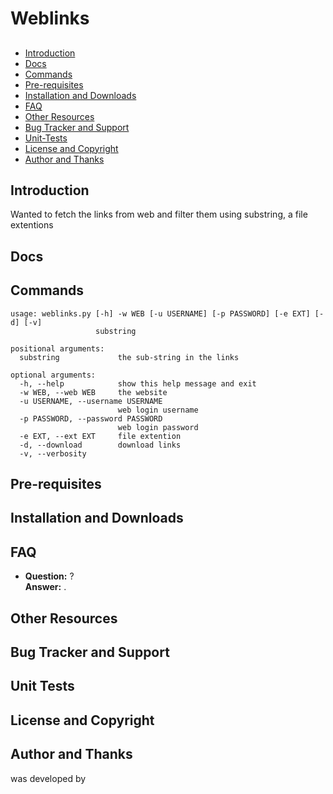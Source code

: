 # Weblinks

## <add-badges>

- [Introduction](#introduction)
- [Docs](#docs)
- [Commands](#commands)
- [Pre-requisites](#pre-requisites)
- [Installation and Downloads](#installation-and-downloads)
- [FAQ](#faq)
- [Other Resources](#other-resources)
- [Bug Tracker and Support](#bug-tracker-and-support)
- [Unit-Tests](#unit-tests)
- [License and Copyright](#license-and-copyright)
- [Author and Thanks](#author-and-thanks)

## Introduction

Wanted to fetch the links from web and filter them using substring, a file extentions

## Docs

## Commands

```
usage: weblinks.py [-h] -w WEB [-u USERNAME] [-p PASSWORD] [-e EXT] [-d] [-v]
                   substring

positional arguments:
  substring             the sub-string in the links

optional arguments:
  -h, --help            show this help message and exit
  -w WEB, --web WEB     the website
  -u USERNAME, --username USERNAME
                        web login username
  -p PASSWORD, --password PASSWORD
                        web login password
  -e EXT, --ext EXT     file extention
  -d, --download        download links
  -v, --verbosity
```

## Pre-requisites

## Installation and Downloads

## FAQ

- **Question:** <question>?  
 **Answer:** <answer>.

## Other Resources

## Bug Tracker and Support

## Unit Tests

## License and Copyright

## Author and Thanks

<package-name> was developed by [<author-name>](<author-profile-url or github-profile-link>)
